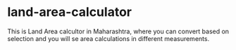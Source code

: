 # land-area-calculator


This is Land Area calcultor in Maharashtra, where you can convert based on selection and you will se area calculations in different measurements.
